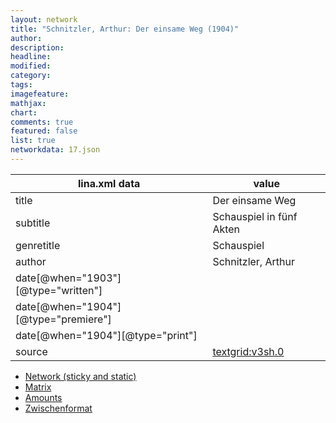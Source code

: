```yaml
---
layout: network
title: "Schnitzler, Arthur: Der einsame Weg (1904)"
author:
description:
headline:
modified:
category:
tags:
imagefeature: 
mathjax: 
chart: 
comments: true
featured: false
list: true
networkdata: 17.json
---
```

lina.xml data  | value
------------- | -------------
title|Der einsame Weg
subtitle|Schauspiel in fünf Akten
genretitle|Schauspiel
author|Schnitzler, Arthur
date[@when="1903"][@type="written"]|
date[@when="1904"][@type="premiere"]|
date[@when="1904"][@type="print"]|
source|[textgrid:v3sh.0](https://textgridlab.org/1.0/tgcrud-public/rest/textgrid:v3sh.0/data)



* [Network (sticky and static)](/network17)
* [Matrix](/matrix17)
* [Amounts](/amount17)
* [Zwischenformat](/lina17 )

